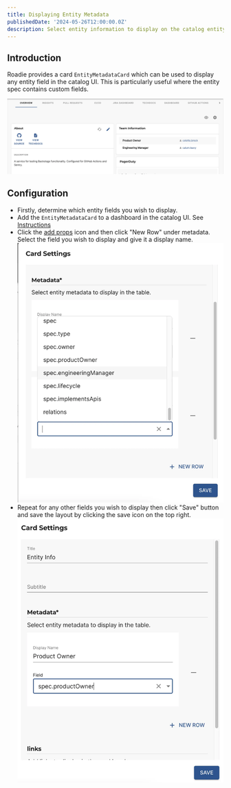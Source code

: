 ```yaml
---
title: Displaying Entity Metadata
publishedDate: '2024-05-26T12:00:00.0Z'
description: Select entity information to display on the catalog entity page.
---
```


## Introduction

Roadie provides a card `EntityMetadataCard` which can be used to display any entity field in the catalog UI. This is particularly
useful where the entity spec contains custom fields.

![team-info-card](./tem-info-card.webp)

## Configuration

- Firstly, determine which entity fields you wish to display.
- Add the `EntityMetadataCard` to a dashboard in the catalog UI. See [Instructions](../../getting-started/configure-ui#updating-dashboards)
- Click the [add props](../../details/updating-the-ui#adding-props) icon and then click "New Row" under
  metadata. Select the field you wish to display and give it a display name.
  ![select-field](./select-field.webp)
- Repeat for any other fields you wish to display
  then click "Save" button and save the layout by clicking the save icon on the top right.
  ![select-field-2](./select-field-2.webp)
